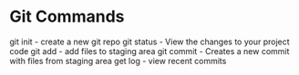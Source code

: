 # Git Commands

git init - create a new git repo
git status - View the changes to your project code
git add - add files to staging area
git commit - Creates a new commit with files from staging area
get log - view recent commits